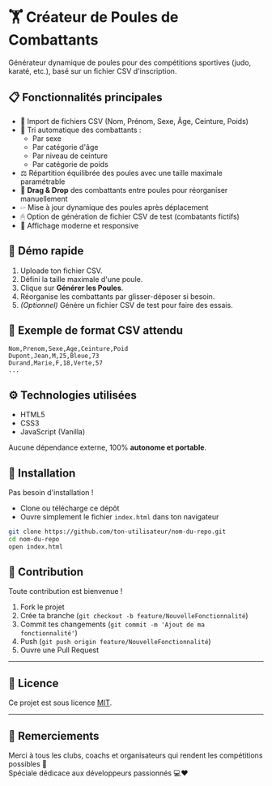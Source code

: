 # 🏋️ Créateur de Poules de Combattants

Générateur dynamique de poules pour des compétitions sportives (judo, karaté, etc.), basé sur un fichier CSV d'inscription.

## 📋 Fonctionnalités principales

- 📅 Import de fichiers CSV (Nom, Prénom, Sexe, Âge, Ceinture, Poids)
- 🎯 Tri automatique des combattants :
  - Par sexe
  - Par catégorie d'âge
  - Par niveau de ceinture
  - Par catégorie de poids
- ⚖️ Répartition équilibrée des poules avec une taille maximale paramétrable
- 🔱 **Drag & Drop** des combattants entre poules pour réorganiser manuellement
- 🖙 Mise à jour dynamique des poules après déplacement
- 🖰 Option de génération de fichier CSV de test (combatants fictifs)
- 🎨 Affichage moderne et responsive

## 🚀 Démo rapide

1. Uploade ton fichier CSV.
2. Défini la taille maximale d'une poule.
3. Clique sur **Générer les Poules**.
4. Réorganise les combattants par glisser-déposer si besoin.
5. _(Optionnel)_ Génère un fichier CSV de test pour faire des essais.

## 📄 Exemple de format CSV attendu

```csv
Nom,Prenom,Sexe,Age,Ceinture,Poid
Dupont,Jean,M,25,Bleue,73
Durand,Marie,F,18,Verte,57
...
```

## ⚙️ Technologies utilisées

- HTML5
- CSS3
- JavaScript (Vanilla)

Aucune dépendance externe, 100% **autonome et portable**.

## 📅 Installation

Pas besoin d'installation !

- Clone ou télécharge ce dépôt
- Ouvre simplement le fichier `index.html` dans ton navigateur

```bash
git clone https://github.com/ton-utilisateur/nom-du-repo.git
cd nom-du-repo
open index.html
```

## 🧐 Contribution

Toute contribution est bienvenue !

1. Fork le projet
2. Crée ta branche (`git checkout -b feature/NouvelleFonctionnalité`)
3. Commit tes changements (`git commit -m 'Ajout de ma fonctionnalité'`)
4. Push (`git push origin feature/NouvelleFonctionnalité`)
5. Ouvre une Pull Request

---

## 📜 Licence

Ce projet est sous licence [MIT](LICENSE).

---

## 🤝 Remerciements

Merci à tous les clubs, coachs et organisateurs qui rendent les compétitions possibles 🙏  
Spéciale dédicace aux développeurs passionnés 💻❤️
